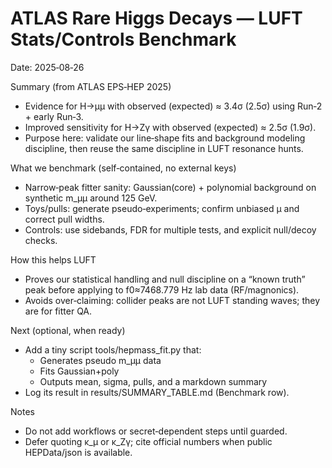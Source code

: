 # ATLAS Rare Higgs Decays — LUFT Stats/Controls Benchmark
Date: 2025‑08‑26

Summary (from ATLAS EPS‑HEP 2025)
- Evidence for H→μμ with observed (expected) ≈ 3.4σ (2.5σ) using Run‑2 + early Run‑3.
- Improved sensitivity for H→Zγ with observed (expected) ≈ 2.5σ (1.9σ).
- Purpose here: validate our line‑shape fits and background modeling discipline, then reuse the same discipline in LUFT resonance hunts.

What we benchmark (self‑contained, no external keys)
- Narrow‑peak fitter sanity: Gaussian(core) + polynomial background on synthetic m_μμ around 125 GeV.
- Toys/pulls: generate pseudo‑experiments; confirm unbiased μ and correct pull widths.
- Controls: use sidebands, FDR for multiple tests, and explicit null/decoy checks.

How this helps LUFT
- Proves our statistical handling and null discipline on a “known truth” peak before applying to f0≈7468.779 Hz lab data (RF/magnonics).
- Avoids over‑claiming: collider peaks are not LUFT standing waves; they are for fitter QA.

Next (optional, when ready)
- Add a tiny script tools/hepmass_fit.py that:
  - Generates pseudo m_μμ data
  - Fits Gaussian+poly
  - Outputs mean, sigma, pulls, and a markdown summary
- Log its result in results/SUMMARY_TABLE.md (Benchmark row).

Notes
- Do not add workflows or secret‑dependent steps until guarded.
- Defer quoting κ_μ or κ_Zγ; cite official numbers when public HEPData/json is available.
